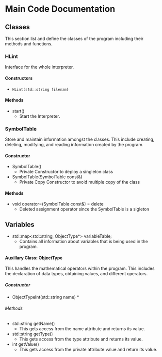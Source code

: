 # Main Code Documentation


## Classes

This section list and define the classes of the program including their methods and functions.

### HLint

Interface for the whole interpreter.

#### Constructors

* `HLint(std::string filenam)`

#### Methods

* start()
    * Start the Interpreter.


### SymbolTable

Store and maintain information amongst the classes. This include creating, deleting, modifying, and reading information created by the program.

#### Constructor

* SymbolTable()
    * Private Constructor to deploy a singleton class
* SymbolTable(SymbolTable const&)
    * Private Copy Constructor to avoid multiple copy of the class

#### Methods

* void operator=(SymbolTable const&) = delete
    * Deleted assignment operator since the SymbolTable is a sigleton

## Variables

* std::map<std::string, ObjectType*> variableTable;
    * Contains all information about variables that is being used in the program.

#### Auxillary Class: ObjectType

This handles the mathematical operators within the program. This includes the declaration of data types, obtaining values, and different operators.

##### Constructor

* ObjectTypeInt(std::string name)
    * 

###### Methods

* std::string getName()
    * This gets access from the name attribute and returns its value.
* std::string getType()
    * This gets access from the type attribute and returns its value.
* int getValue()
    * This gets access from the private attribute value and return its value.


